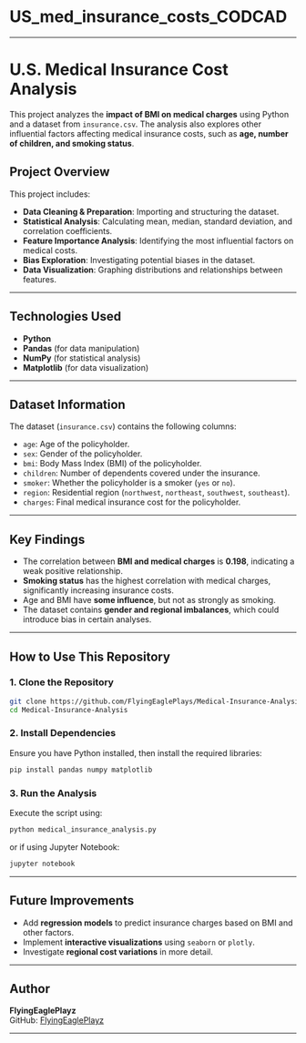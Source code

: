 # US_med_insurance_costs_CODCAD

---

# **U.S. Medical Insurance Cost Analysis**  

This project analyzes the **impact of BMI on medical charges** using Python and a dataset from `insurance.csv`. The analysis also explores other influential factors affecting medical insurance costs, such as **age, number of children, and smoking status**.  

## **Project Overview**  
This project includes:  
- **Data Cleaning & Preparation**: Importing and structuring the dataset.  
- **Statistical Analysis**: Calculating mean, median, standard deviation, and correlation coefficients.  
- **Feature Importance Analysis**: Identifying the most influential factors on medical costs.  
- **Bias Exploration**: Investigating potential biases in the dataset.  
- **Data Visualization**: Graphing distributions and relationships between features.  

---

## **Technologies Used**  
- **Python**  
- **Pandas** (for data manipulation)  
- **NumPy** (for statistical analysis)  
- **Matplotlib** (for data visualization)  

---

## **Dataset Information**  
The dataset (`insurance.csv`) contains the following columns:  
- `age`: Age of the policyholder.  
- `sex`: Gender of the policyholder.  
- `bmi`: Body Mass Index (BMI) of the policyholder.  
- `children`: Number of dependents covered under the insurance.  
- `smoker`: Whether the policyholder is a smoker (`yes` or `no`).  
- `region`: Residential region (`northwest`, `northeast`, `southwest`, `southeast`).  
- `charges`: Final medical insurance cost for the policyholder.  

---

## **Key Findings**  
- The correlation between **BMI and medical charges** is **0.198**, indicating a weak positive relationship.  
- **Smoking status** has the highest correlation with medical charges, significantly increasing insurance costs.  
- Age and BMI have **some influence**, but not as strongly as smoking.  
- The dataset contains **gender and regional imbalances**, which could introduce bias in certain analyses.  

---

## **How to Use This Repository**  
### **1. Clone the Repository**  
```bash
git clone https://github.com/FlyingEaglePlays/Medical-Insurance-Analysis.git
cd Medical-Insurance-Analysis
```
### **2. Install Dependencies**  
Ensure you have Python installed, then install the required libraries:  
```bash
pip install pandas numpy matplotlib
```
### **3. Run the Analysis**  
Execute the script using:  
```bash
python medical_insurance_analysis.py
```
or if using Jupyter Notebook:  
```bash
jupyter notebook
```

---

## **Future Improvements**  
- Add **regression models** to predict insurance charges based on BMI and other factors.  
- Implement **interactive visualizations** using `seaborn` or `plotly`.  
- Investigate **regional cost variations** in more detail.  

---

## **Author**  
**FlyingEaglePlayz**  
GitHub: [FlyingEaglePlayz](https://github.com/FlyingEaglePlayz)  

---
